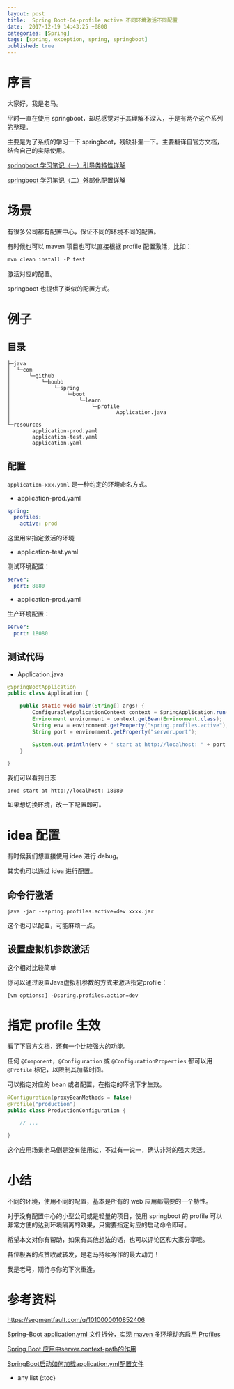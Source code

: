 ```yaml
---
layout: post
title:  Spring Boot-04-profile active 不同环境激活不同配置
date:  2017-12-19 14:43:25 +0800
categories: [Spring]
tags: [spring, exception, spring, springboot]
published: true
---
```


# 序言

大家好，我是老马。

平时一直在使用 springboot，却总感觉对于其理解不深入，于是有两个这个系列的整理。

主要是为了系统的学习一下 springboot，残缺补漏一下。主要翻译自官方文档，结合自己的实际使用。

[springboot 学习笔记（一）引导类特性详解](https://www.toutiao.com/item/6916083152544956932/)

[springboot 学习笔记（二）外部化配置详解](https://www.toutiao.com/item/6916084329705734660/)

# 场景

有很多公司都有配置中心，保证不同的环境不同的配置。

有时候也可以 maven 项目也可以直接根据 profile 配置激活，比如：

```xml
mvn clean install -P test
```

激活对应的配置。

springboot 也提供了类似的配置方式。

# 例子

## 目录

```
├─java
│  └─com
│      └─github
│          └─houbb
│              └─spring
│                  └─boot
│                      └─learn
│                          └─profile
│                                  Application.java
│
└─resources
        application-prod.yaml
        application-test.yaml
        application.yaml
```

## 配置

`application-xxx.yaml` 是一种约定的环境命名方式。

- application-prod.yaml

```yml
spring:
  profiles:
    active: prod
```

这里用来指定激活的环境

- application-test.yaml

测试环境配置：

```yml
server:
  port: 8080
```

- application-prod.yaml

生产环境配置：

```yml
server:
  port: 18080
```

## 测试代码

- Application.java

```java
@SpringBootApplication
public class Application {

    public static void main(String[] args) {
        ConfigurableApplicationContext context = SpringApplication.run(Application.class, args);
        Environment environment = context.getBean(Environment.class);
        String env = environment.getProperty("spring.profiles.active");
        String port = environment.getProperty("server.port");

        System.out.println(env + " start at http://localhost: " + port );
    }

}
```

我们可以看到日志

```
prod start at http://localhost: 18080
```

如果想切换环境，改一下配置即可。

# idea 配置

有时候我们想直接使用 idea 进行 debug。

其实也可以通过 idea 进行配置。

## 命令行激活

```
java -jar --spring.profiles.active=dev xxxx.jar
```

这个也可以配置，可能麻烦一点。

## 设置虚拟机参数激活

这个相对比较简单

你可以通过设置Java虚拟机参数的方式来激活指定profile：

```
[vm options:] -Dspring.profiles.action=dev
```

# 指定 profile 生效

看了下官方文档，还有一个比较强大的功能。

任何 `@Component`，`@Configuration` 或 `@ConfigurationProperties` 都可以用 `@Profile` 标记，以限制其加载时间。

可以指定对应的 bean 或者配置，在指定的环境下才生效。

```java
@Configuration(proxyBeanMethods = false)
@Profile("production")
public class ProductionConfiguration {

    // ...

}
```

这个应用场景老马倒是没有使用过，不过有一说一，确认非常的强大灵活。

# 小结

不同的环境，使用不同的配置，基本是所有的 web 应用都需要的一个特性。

对于没有配置中心的小型公司或是轻量的项目，使用 springboot 的 profile 可以非常方便的达到环境隔离的效果，只需要指定对应的启动命令即可。

希望本文对你有帮助，如果有其他想法的话，也可以评论区和大家分享哦。

各位极客的点赞收藏转发，是老马持续写作的最大动力！

我是老马，期待与你的下次重逢。

# 参考资料

https://segmentfault.com/q/1010000010852406

[Spring-Boot application.yml 文件拆分，实现 maven 多环境动态启用 Profiles](https://juejin.im/post/5d1064e3f265da1b8d1628b4)

[Spring Boot 应用中server.context-path的作用](https://blog.csdn.net/onedaycbfly/article/details/80108129)

[SpringBoot启动如何加载application.yml配置文件](https://blog.csdn.net/u014044812/article/details/84256764)

* any list
{:toc}
